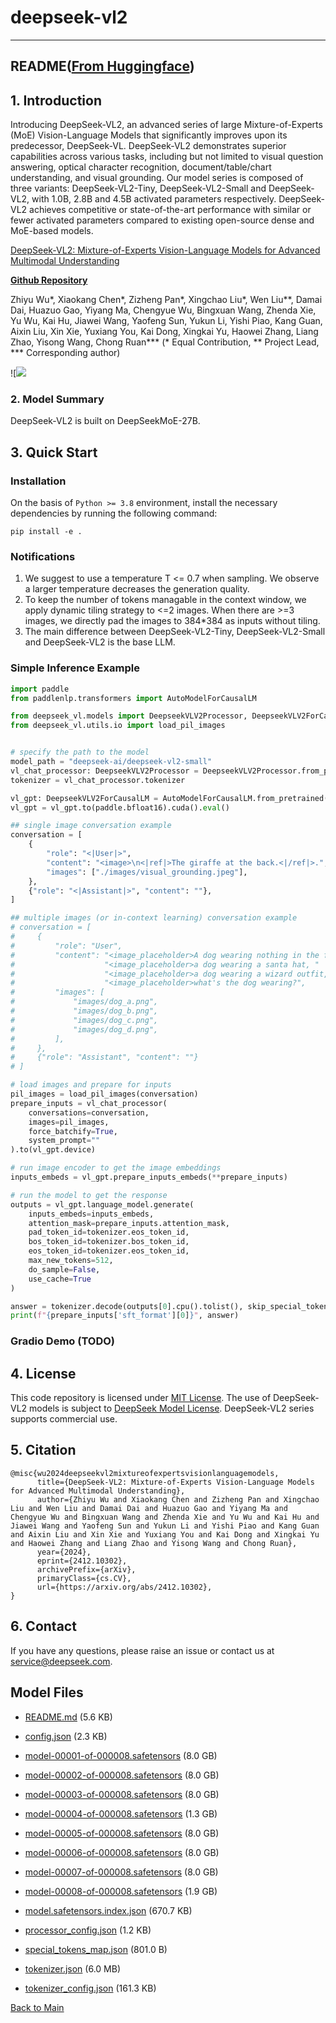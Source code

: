 
# deepseek-vl2
---


## README([From Huggingface](https://huggingface.co/deepseek-ai/deepseek-vl2))



## 1. Introduction

Introducing DeepSeek-VL2, an advanced series of large Mixture-of-Experts (MoE) Vision-Language Models that significantly improves upon its predecessor, DeepSeek-VL. DeepSeek-VL2 demonstrates superior capabilities across various tasks, including but not limited to visual question answering, optical character recognition,  document/table/chart understanding, and visual grounding. Our model series is composed of three variants: DeepSeek-VL2-Tiny, DeepSeek-VL2-Small and DeepSeek-VL2, with 1.0B, 2.8B and 4.5B activated parameters respectively.
DeepSeek-VL2 achieves competitive or state-of-the-art performance with similar or fewer activated parameters compared to existing open-source dense and MoE-based models.


[DeepSeek-VL2: Mixture-of-Experts Vision-Language Models for Advanced Multimodal Understanding](https://arxiv.org/abs/2412.10302)

[**Github Repository**](https://github.com/deepseek-ai/DeepSeek-VL2)


Zhiyu Wu*, Xiaokang Chen*, Zizheng Pan*, Xingchao Liu*, Wen Liu**, Damai Dai, Huazuo Gao, Yiyang Ma, Chengyue Wu, Bingxuan Wang, Zhenda Xie, Yu Wu, Kai Hu, Jiawei Wang, Yaofeng Sun, Yukun Li, Yishi Piao, Kang Guan, Aixin Liu, Xin Xie, Yuxiang You, Kai Dong, Xingkai Yu, Haowei Zhang, Liang Zhao, Yisong Wang, Chong Ruan*** (* Equal Contribution, ** Project Lead, *** Corresponding author)

![![](https://github.com/deepseek-ai/DeepSeek-VL2/blob/main/images/vl2_teaser.jpeg)


### 2. Model Summary

DeepSeek-VL2 is built on DeepSeekMoE-27B.


## 3. Quick Start

### Installation

On the basis of `Python >= 3.8` environment, install the necessary dependencies by running the following command:

```shell
pip install -e .
```

### Notifications
1. We suggest to use a temperature T <= 0.7 when sampling. We observe a larger temperature decreases the generation quality.
2. To keep the number of tokens managable in the context window, we apply dynamic tiling strategy to <=2 images. When there are >=3 images, we directly pad the images to 384*384 as inputs without tiling.
3. The main difference between DeepSeek-VL2-Tiny, DeepSeek-VL2-Small and DeepSeek-VL2 is the base LLM.

### Simple Inference Example

```python
import paddle
from paddlenlp.transformers import AutoModelForCausalLM

from deepseek_vl.models import DeepseekVLV2Processor, DeepseekVLV2ForCausalLM
from deepseek_vl.utils.io import load_pil_images


# specify the path to the model
model_path = "deepseek-ai/deepseek-vl2-small"
vl_chat_processor: DeepseekVLV2Processor = DeepseekVLV2Processor.from_pretrained(model_path)
tokenizer = vl_chat_processor.tokenizer

vl_gpt: DeepseekVLV2ForCausalLM = AutoModelForCausalLM.from_pretrained(model_path, trust_remote_code=True)
vl_gpt = vl_gpt.to(paddle.bfloat16).cuda().eval()

## single image conversation example
conversation = [
    {
        "role": "<|User|>",
        "content": "<image>\n<|ref|>The giraffe at the back.<|/ref|>.",
        "images": ["./images/visual_grounding.jpeg"],
    },
    {"role": "<|Assistant|>", "content": ""},
]

## multiple images (or in-context learning) conversation example
# conversation = [
#     {
#         "role": "User",
#         "content": "<image_placeholder>A dog wearing nothing in the foreground, "
#                    "<image_placeholder>a dog wearing a santa hat, "
#                    "<image_placeholder>a dog wearing a wizard outfit, and "
#                    "<image_placeholder>what's the dog wearing?",
#         "images": [
#             "images/dog_a.png",
#             "images/dog_b.png",
#             "images/dog_c.png",
#             "images/dog_d.png",
#         ],
#     },
#     {"role": "Assistant", "content": ""}
# ]

# load images and prepare for inputs
pil_images = load_pil_images(conversation)
prepare_inputs = vl_chat_processor(
    conversations=conversation,
    images=pil_images,
    force_batchify=True,
    system_prompt=""
).to(vl_gpt.device)

# run image encoder to get the image embeddings
inputs_embeds = vl_gpt.prepare_inputs_embeds(**prepare_inputs)

# run the model to get the response
outputs = vl_gpt.language_model.generate(
    inputs_embeds=inputs_embeds,
    attention_mask=prepare_inputs.attention_mask,
    pad_token_id=tokenizer.eos_token_id,
    bos_token_id=tokenizer.bos_token_id,
    eos_token_id=tokenizer.eos_token_id,
    max_new_tokens=512,
    do_sample=False,
    use_cache=True
)

answer = tokenizer.decode(outputs[0].cpu().tolist(), skip_special_tokens=True)
print(f"{prepare_inputs['sft_format'][0]}", answer)
```

### Gradio Demo (TODO)


## 4. License

This code repository is licensed under [MIT License](./LICENSE-CODE). The use of DeepSeek-VL2 models is subject to [DeepSeek Model License](./LICENSE-MODEL). DeepSeek-VL2 series supports commercial use.

## 5. Citation

```
@misc{wu2024deepseekvl2mixtureofexpertsvisionlanguagemodels,
      title={DeepSeek-VL2: Mixture-of-Experts Vision-Language Models for Advanced Multimodal Understanding}, 
      author={Zhiyu Wu and Xiaokang Chen and Zizheng Pan and Xingchao Liu and Wen Liu and Damai Dai and Huazuo Gao and Yiyang Ma and Chengyue Wu and Bingxuan Wang and Zhenda Xie and Yu Wu and Kai Hu and Jiawei Wang and Yaofeng Sun and Yukun Li and Yishi Piao and Kang Guan and Aixin Liu and Xin Xie and Yuxiang You and Kai Dong and Xingkai Yu and Haowei Zhang and Liang Zhao and Yisong Wang and Chong Ruan},
      year={2024},
      eprint={2412.10302},
      archivePrefix={arXiv},
      primaryClass={cs.CV},
      url={https://arxiv.org/abs/2412.10302}, 
}
```

## 6. Contact

If you have any questions, please raise an issue or contact us at [service@deepseek.com](mailto:service@deepseek.com).



## Model Files

- [README.md](https://paddlenlp.bj.bcebos.com/models/community/deepseek-ai/deepseek-vl2/README.md) (5.6 KB)

- [config.json](https://paddlenlp.bj.bcebos.com/models/community/deepseek-ai/deepseek-vl2/config.json) (2.3 KB)

- [model-00001-of-000008.safetensors](https://paddlenlp.bj.bcebos.com/models/community/deepseek-ai/deepseek-vl2/model-00001-of-000008.safetensors) (8.0 GB)

- [model-00002-of-000008.safetensors](https://paddlenlp.bj.bcebos.com/models/community/deepseek-ai/deepseek-vl2/model-00002-of-000008.safetensors) (8.0 GB)

- [model-00003-of-000008.safetensors](https://paddlenlp.bj.bcebos.com/models/community/deepseek-ai/deepseek-vl2/model-00003-of-000008.safetensors) (8.0 GB)

- [model-00004-of-000008.safetensors](https://paddlenlp.bj.bcebos.com/models/community/deepseek-ai/deepseek-vl2/model-00004-of-000008.safetensors) (1.3 GB)

- [model-00005-of-000008.safetensors](https://paddlenlp.bj.bcebos.com/models/community/deepseek-ai/deepseek-vl2/model-00005-of-000008.safetensors) (8.0 GB)

- [model-00006-of-000008.safetensors](https://paddlenlp.bj.bcebos.com/models/community/deepseek-ai/deepseek-vl2/model-00006-of-000008.safetensors) (8.0 GB)

- [model-00007-of-000008.safetensors](https://paddlenlp.bj.bcebos.com/models/community/deepseek-ai/deepseek-vl2/model-00007-of-000008.safetensors) (8.0 GB)

- [model-00008-of-000008.safetensors](https://paddlenlp.bj.bcebos.com/models/community/deepseek-ai/deepseek-vl2/model-00008-of-000008.safetensors) (1.9 GB)

- [model.safetensors.index.json](https://paddlenlp.bj.bcebos.com/models/community/deepseek-ai/deepseek-vl2/model.safetensors.index.json) (670.7 KB)

- [processor_config.json](https://paddlenlp.bj.bcebos.com/models/community/deepseek-ai/deepseek-vl2/processor_config.json) (1.2 KB)

- [special_tokens_map.json](https://paddlenlp.bj.bcebos.com/models/community/deepseek-ai/deepseek-vl2/special_tokens_map.json) (801.0 B)

- [tokenizer.json](https://paddlenlp.bj.bcebos.com/models/community/deepseek-ai/deepseek-vl2/tokenizer.json) (6.0 MB)

- [tokenizer_config.json](https://paddlenlp.bj.bcebos.com/models/community/deepseek-ai/deepseek-vl2/tokenizer_config.json) (161.3 KB)


[Back to Main](../../)